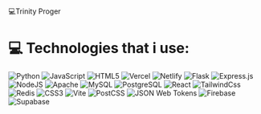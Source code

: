 💻Trinity Proger 

# 💻 Technologies that i use:
![Python](https://img.shields.io/badge/Python-3670A0?style=flat&logo=python&logoColor=ffdd54) ![JavaScript](https://img.shields.io/badge/Javascript-%23323330.svg?style=flat&logo=javascript&logoColor=%23F7DF1E) ![HTML5](https://img.shields.io/badge/Html5-%23E34F26.svg?style=flat&logo=html5&logoColor=white) ![Vercel](https://img.shields.io/badge/Vercel-%23000000.svg?style=flat&logo=vercel&logoColor=white) ![Netlify](https://img.shields.io/badge/Netlify-%23000000.svg?style=flat&logo=netlify&logoColor=#00C7B7) ![Flask](https://img.shields.io/badge/Flask-%23000.svg?style=flat&logo=flask&logoColor=white) ![Express.js](https://img.shields.io/badge/Express.js-%23404d59.svg?style=flat&logo=express&logoColor=%2361DAFB) ![NodeJS](https://img.shields.io/badge/Node.js-6DA55F?style=flat&logo=node.js&logoColor=white) ![Apache](https://img.shields.io/badge/Apache-%23D42029.svg?style=flat&logo=apache&logoColor=white) ![MySQL](https://img.shields.io/badge/MySQL-4479A1.svg?style=flat&logo=mysql&logoColor=white) ![PostgreSQL](https://img.shields.io/badge/PostgreSQL-4169E1?style=flat&logo=postgresql&logoColor=white) ![React](https://img.shields.io/badge/React-61DAFB?style=flat&logo=react&logoColor=white) ![TailwindCss](https://img.shields.io/badge/TailwindCss-06B6D4?style=flat&logo=tailwindcss&logoColor=white) ![Redis](https://img.shields.io/badge/Redis-FF4438?style=flat&logo=redis&logoColor=white) ![CSS3](https://img.shields.io/badge/Css3-1572B6?style=flat&logo=css3&logoColor=white) ![Vite](https://img.shields.io/badge/Vite-646CFF?style=flat&logo=vite&logoColor=white) ![PostCSS](https://img.shields.io/badge/Postcss-DD3A0A?style=flat&logo=postcss&logoColor=white) ![JSON Web Tokens](https://img.shields.io/badge/Jwt-311C87?style=flat&logo=jsonwebtokens&logoColor=white) ![Firebase](https://img.shields.io/badge/Firebase-DD2C00?style=flat&logo=Firebase&logoColor=white) ![Supabase](https://img.shields.io/badge/Supabase-3FCF8E?style=flat&logo=Supabase&logoColor=white)


